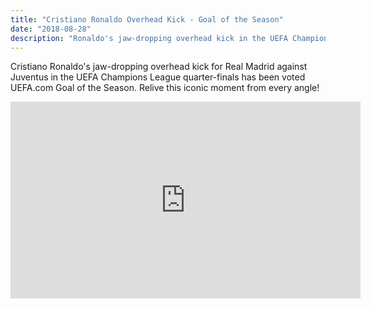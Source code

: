 ```yaml
---
title: "Cristiano Ronaldo Overhead Kick - Goal of the Season"
date: "2018-08-28"
description: "Ronaldo's jaw-dropping overhead kick in the UEFA Champions League."
---
```


Cristiano Ronaldo's jaw-dropping overhead kick for Real Madrid against Juventus in the UEFA Champions League quarter-finals has been voted UEFA.com Goal of the Season. Relive this iconic moment from every angle!

<iframe width="560" height="315" src="https://www.youtube.com/embed/mxQOOMX4NQM" frameborder="0" allow="accelerometer; autoplay; encrypted-media; gyroscope; picture-in-picture" allowfullscreen></iframe>
